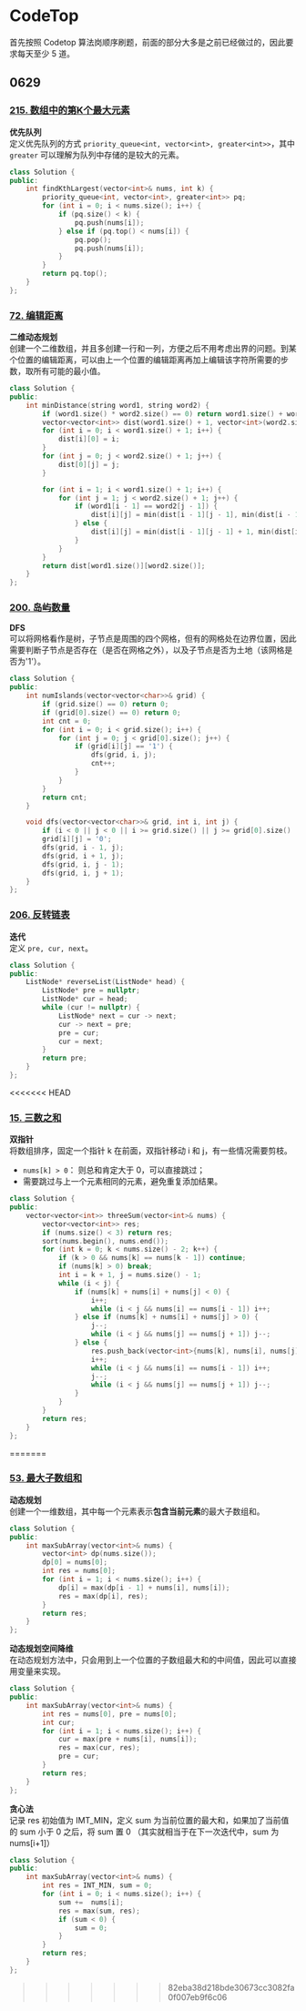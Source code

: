 # CodeTop

首先按照 Codetop 算法岗顺序刷题，前面的部分大多是之前已经做过的，因此要求每天至少 5 道。

## 0629

### [215. 数组中的第K个最大元素](https://leetcode.cn/problems/kth-largest-element-in-an-array/)

**优先队列**  
定义优先队列的方式 `priority_queue<int, vector<int>, greater<int>>`，其中 `greater` 可以理解为队列中存储的是较大的元素。

```C++
class Solution {
public:
    int findKthLargest(vector<int>& nums, int k) {
        priority_queue<int, vector<int>, greater<int>> pq;
        for (int i = 0; i < nums.size(); i++) {
            if (pq.size() < k) {
                pq.push(nums[i]);
            } else if (pq.top() < nums[i]) {
                pq.pop();
                pq.push(nums[i]);
            }
        }
        return pq.top();
    }
};
```

### [72. 编辑距离](https://leetcode.cn/problems/edit-distance/)

**二维动态规划**  
创建一个二维数组，并且多创建一行和一列，方便之后不用考虑出界的问题。到某个位置的编辑距离，可以由上一个位置的编辑距离再加上编辑该字符所需要的步数，取所有可能的最小值。

```C++
class Solution {
public:
    int minDistance(string word1, string word2) {
        if (word1.size() * word2.size() == 0) return word1.size() + word2.size();
        vector<vector<int>> dist(word1.size() + 1, vector<int>(word2.size() + 1));
        for (int i = 0; i < word1.size() + 1; i++) {
            dist[i][0] = i;
        }
        for (int j = 0; j < word2.size() + 1; j++) {
            dist[0][j] = j;
        }

        for (int i = 1; i < word1.size() + 1; i++) {
            for (int j = 1; j < word2.size() + 1; j++) {
                if (word1[i - 1] == word2[j - 1]) {
                    dist[i][j] = min(dist[i - 1][j - 1], min(dist[i - 1][j] + 1, dist[i][j - 1] + 1));
                } else {
                    dist[i][j] = min(dist[i - 1][j - 1] + 1, min(dist[i - 1][j] + 1, dist[i][j - 1] + 1));
                }
            }
        }
        return dist[word1.size()][word2.size()];
    }
};
```

### [200. 岛屿数量](https://leetcode.cn/problems/number-of-islands/)

**DFS**  
可以将网格看作是树，子节点是周围的四个网格，但有的网格处在边界位置，因此需要判断子节点是否存在（是否在网格之外），以及子节点是否为土地（该网格是否为'1'）。

```C++
class Solution {
public:
    int numIslands(vector<vector<char>>& grid) {
        if (grid.size() == 0) return 0;
        if (grid[0].size() == 0) return 0;
        int cnt = 0;
        for (int i = 0; i < grid.size(); i++) {
            for (int j = 0; j < grid[0].size(); j++) {
                if (grid[i][j] == '1') {
                    dfs(grid, i, j);
                    cnt++;
                }
            }
        }
        return cnt;
    }

    void dfs(vector<vector<char>>& grid, int i, int j) {
        if (i < 0 || j < 0 || i >= grid.size() || j >= grid[0].size() || grid[i][j] == '0') return;
        grid[i][j] = '0';
        dfs(grid, i - 1, j);
        dfs(grid, i + 1, j);
        dfs(grid, i, j - 1);
        dfs(grid, i, j + 1);
    }
};
```

### [206. 反转链表](https://leetcode.cn/problems/reverse-linked-list/)

**迭代**  
定义 `pre, cur, next`。

```C++
class Solution {
public:
    ListNode* reverseList(ListNode* head) {
        ListNode* pre = nullptr;
        ListNode* cur = head;
        while (cur != nullptr) {
            ListNode* next = cur -> next;
            cur -> next = pre;
            pre = cur;
            cur = next;
        }
        return pre;
    }
};
```

<<<<<<< HEAD

### [15. 三数之和](https://leetcode.cn/problems/3sum/)

**双指针**  
将数组排序，固定一个指针 k 在前面，双指针移动 i 和 j，有一些情况需要剪枝。  

+ `nums[k] > 0`： 则总和肯定大于 0，可以直接跳过；
+ 需要跳过与上一个元素相同的元素，避免重复添加结果。

```C++
class Solution {
public:
    vector<vector<int>> threeSum(vector<int>& nums) {
        vector<vector<int>> res;
        if (nums.size() < 3) return res;
        sort(nums.begin(), nums.end());    
        for (int k = 0; k < nums.size() - 2; k++) {
            if (k > 0 && nums[k] == nums[k - 1]) continue;
            if (nums[k] > 0) break;
            int i = k + 1, j = nums.size() - 1;
            while (i < j) {
                if (nums[k] + nums[i] + nums[j] < 0) {
                    i++;
                    while (i < j && nums[i] == nums[i - 1]) i++;
                } else if (nums[k] + nums[i] + nums[j] > 0) {
                    j--;
                    while (i < j && nums[j] == nums[j + 1]) j--;
                } else {
                    res.push_back(vector<int>{nums[k], nums[i], nums[j]});
                    i++;
                    while (i < j && nums[i] == nums[i - 1]) i++;
                    j--;
                    while (i < j && nums[j] == nums[j + 1]) j--;
                }
            }
        }
        return res;
    }
};
```

=======

### [53. 最大子数组和](https://leetcode.cn/problems/maximum-subarray/)

**动态规划**  
创建一个一维数组，其中每一个元素表示**包含当前元素**的最大子数组和。

```C++
class Solution {
public:
    int maxSubArray(vector<int>& nums) {
        vector<int> dp(nums.size());
        dp[0] = nums[0];
        int res = nums[0];
        for (int i = 1; i < nums.size(); i++) {
            dp[i] = max(dp[i - 1] + nums[i], nums[i]);
            res = max(dp[i], res);
        }
        return res;
    }
};
```

**动态规划空间降维**  
在动态规划方法中，只会用到上一个位置的子数组最大和的中间值，因此可以直接用变量来实现。

```C++
class Solution {
public:
    int maxSubArray(vector<int>& nums) {
        int res = nums[0], pre = nums[0];
        int cur;
        for (int i = 1; i < nums.size(); i++) {
            cur = max(pre + nums[i], nums[i]);
            res = max(cur, res);
            pre = cur;
        }
        return res;
    }
};
```

**贪心法**  
记录 res 初始值为 IMT_MIN，定义 sum 为当前位置的最大和，如果加了当前值的 sum 小于 0 之后，将 sum 置 0 （其实就相当于在下一次迭代中，sum 为 nums[i+1]）

```C++
class Solution {
public:
    int maxSubArray(vector<int>& nums) {
        int res = INT_MIN, sum = 0;
        for (int i = 0; i < nums.size(); i++) {
            sum +=  nums[i];
            res = max(sum, res);
            if (sum < 0) {
                sum = 0;
            }
        }
        return res;
    }
};
```

>>>>>>> 82eba38d218bde30673cc3082fa0f007eb9f6c06